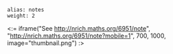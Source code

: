 ````
alias: notes
weight: 2
````

<:= iframe("See http://nrich.maths.org/6951/note", "http://nrich.maths.org/6951/note?mobile=1", 700, 1000, image="thumbnail.png") :>